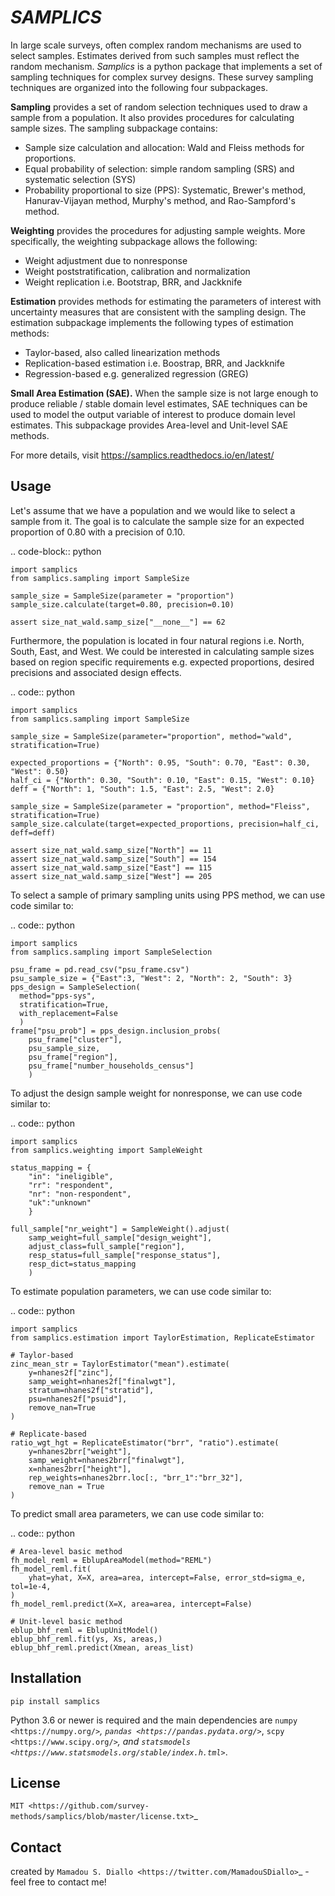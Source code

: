 # _SAMPLICS_

<!-- .. image:: https://travis-ci.com/survey-methods/samplics.svg?token=WwRayqkQBt1W4ihyTzvw&branch=master
  :target: https://travis-ci.com/survey-methods/samplics

.. image:: https://codecov.io/gh/survey-methods/samplics/branch/master/graph/badge.svg?token=7C0LBB5N8Y
  :target: https://codecov.io/gh/survey-methods/samplics

.. image:: https://readthedocs.org/projects/samplics/badge/?version=latest
  :target: https://samplics.readthedocs.io/en/latest/?badge=latest
  :alt: Documentation Status -->

In large scale surveys, often complex random mechanisms are used to select
samples. Estimates derived from such samples must reflect the random
mechanism. _Samplics_ is a python package that implements a set of
sampling techniques for complex survey designs. These survey sampling techniques are organized into the following four subpackages.

**Sampling** provides a set of random selection techniques used to draw a sample from a population. It also provides procedures for calculating sample sizes. The sampling subpackage contains:

- Sample size calculation and allocation: Wald and Fleiss methods for proportions.
- Equal probability of selection: simple random sampling (SRS) and systematic selection (SYS)
- Probability proportional to size (PPS): Systematic, Brewer's method, Hanurav-Vijayan method, Murphy's method, and Rao-Sampford's method.

**Weighting** provides the procedures for adjusting sample weights. More specifically, the weighting subpackage allows the following:

- Weight adjustment due to nonresponse
- Weight poststratification, calibration and normalization
- Weight replication i.e. Bootstrap, BRR, and Jackknife

**Estimation** provides methods for estimating the parameters of interest with uncertainty measures that are consistent with the sampling design. The estimation subpackage implements the following types of estimation methods:

- Taylor-based, also called linearization methods
- Replication-based estimation i.e. Boostrap, BRR, and Jackknife
- Regression-based e.g. generalized regression (GREG)

**Small Area Estimation (SAE).** When the sample size is not large enough to produce reliable / stable domain level estimates, SAE techniques can be used to model the output variable of interest to produce domain level estimates. This subpackage provides Area-level and Unit-level SAE methods.

For more details, visit https://samplics.readthedocs.io/en/latest/

## Usage

Let's assume that we have a population and we would like to select a sample from it. The goal is to calculate the sample size for an expected proportion of 0.80 with a precision of 0.10.

.. code-block:: python

    import samplics
    from samplics.sampling import SampleSize

    sample_size = SampleSize(parameter = "proportion")
    sample_size.calculate(target=0.80, precision=0.10)

    assert size_nat_wald.samp_size["__none__"] == 62

Furthermore, the population is located in four natural regions i.e. North, South, East, and West. We could be interested in calculating sample sizes based on region specific requirements e.g. expected proportions, desired precisions and associated design effects.

.. code:: python

    import samplics
    from samplics.sampling import SampleSize

    sample_size = SampleSize(parameter="proportion", method="wald", stratification=True)

    expected_proportions = {"North": 0.95, "South": 0.70, "East": 0.30, "West": 0.50}
    half_ci = {"North": 0.30, "South": 0.10, "East": 0.15, "West": 0.10}
    deff = {"North": 1, "South": 1.5, "East": 2.5, "West": 2.0}

    sample_size = SampleSize(parameter = "proportion", method="Fleiss", stratification=True)
    sample_size.calculate(target=expected_proportions, precision=half_ci, deff=deff)

    assert size_nat_wald.samp_size["North"] == 11
    assert size_nat_wald.samp_size["South"] == 154
    assert size_nat_wald.samp_size["East"] == 115
    assert size_nat_wald.samp_size["West"] == 205

To select a sample of primary sampling units using PPS method,
we can use code similar to:

.. code:: python

    import samplics
    from samplics.sampling import SampleSelection

    psu_frame = pd.read_csv("psu_frame.csv")
    psu_sample_size = {"East":3, "West": 2, "North": 2, "South": 3}
    pps_design = SampleSelection(
      method="pps-sys",
      stratification=True,
      with_replacement=False
      )
    frame["psu_prob"] = pps_design.inclusion_probs(
        psu_frame["cluster"],
        psu_sample_size,
        psu_frame["region"],
        psu_frame["number_households_census"]
        )

To adjust the design sample weight for nonresponse,
we can use code similar to:

.. code:: python

    import samplics
    from samplics.weighting import SampleWeight

    status_mapping = {
        "in": "ineligible",
        "rr": "respondent",
        "nr": "non-respondent",
        "uk":"unknown"
        }

    full_sample["nr_weight"] = SampleWeight().adjust(
        samp_weight=full_sample["design_weight"],
        adjust_class=full_sample["region"],
        resp_status=full_sample["response_status"],
        resp_dict=status_mapping
        )

To estimate population parameters, we can use code similar to:

.. code:: python

    import samplics
    from samplics.estimation import TaylorEstimation, ReplicateEstimator

    # Taylor-based
    zinc_mean_str = TaylorEstimator("mean").estimate(
        y=nhanes2f["zinc"],
        samp_weight=nhanes2f["finalwgt"],
        stratum=nhanes2f["stratid"],
        psu=nhanes2f["psuid"],
        remove_nan=True
    )

    # Replicate-based
    ratio_wgt_hgt = ReplicateEstimator("brr", "ratio").estimate(
        y=nhanes2brr["weight"],
        samp_weight=nhanes2brr["finalwgt"],
        x=nhanes2brr["height"],
        rep_weights=nhanes2brr.loc[:, "brr_1":"brr_32"],
        remove_nan = True
    )

To predict small area parameters, we can use code similar to:

.. code:: python

    # Area-level basic method
    fh_model_reml = EblupAreaModel(method="REML")
    fh_model_reml.fit(
        yhat=yhat, X=X, area=area, intercept=False, error_std=sigma_e, tol=1e-4,
    )
    fh_model_reml.predict(X=X, area=area, intercept=False)

    # Unit-level basic method
    eblup_bhf_reml = EblupUnitModel()
    eblup_bhf_reml.fit(ys, Xs, areas,)
    eblup_bhf_reml.predict(Xmean, areas_list)

## Installation

`pip install samplics`

Python 3.6 or newer is required and the main dependencies are `numpy <https://numpy.org/>`_, `pandas <https://pandas.pydata.org/>`_, `scpy <https://www.scipy.org/>`_, and `statsmodels <https://www.statsmodels.org/stable/index.h.tml>`_.

## License

`MIT <https://github.com/survey-methods/samplics/blob/master/license.txt>`\_

## Contact

created by `Mamadou S. Diallo <https://twitter.com/MamadouSDiallo>`\_ - feel free to contact me!
